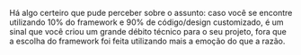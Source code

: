 Há algo certeiro que pude perceber sobre o assunto: caso você se encontre utilizando 10% do framework e 90% de código/design customizado, é um sinal que você criou um grande débito técnico para o seu projeto, fora que a escolha do framework foi feita utilizando mais a emoção do que a razão.